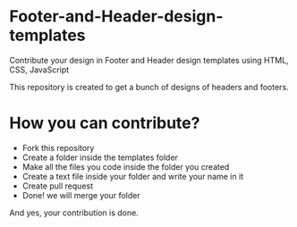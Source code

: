 # Footer-and-Header-design-templates
Contribute your design in Footer and Header design templates using HTML, CSS, JavaScript

This repository is created to get a bunch of designs of headers and footers.

# How you can contribute?

- Fork this repository
- Create a folder inside the templates folder
- Make all the files you code inside the folder you created
- Create a text file inside your folder and write your name in it
- Create pull request
- Done! we will merge your folder

And yes, your contribution is done.
